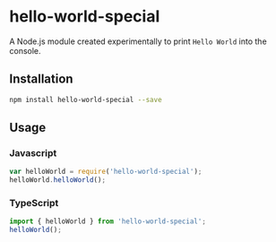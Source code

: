 # hello-world-special
A Node.js module created experimentally to print `Hello World` into the console.

## Installation
```sh
npm install hello-world-special --save
```

## Usage

### Javascript

```javascript
var helloWorld = require('hello-world-special');
helloWorld.helloWorld();
```

### TypeScript
```typescript
import { helloWorld } from 'hello-world-special';
helloWorld();
```
